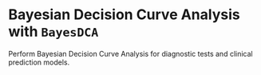 
# Bayesian Decision Curve Analysis with `BayesDCA`

Perform Bayesian Decision Curve Analysis for diagnostic tests and clinical prediction models.
